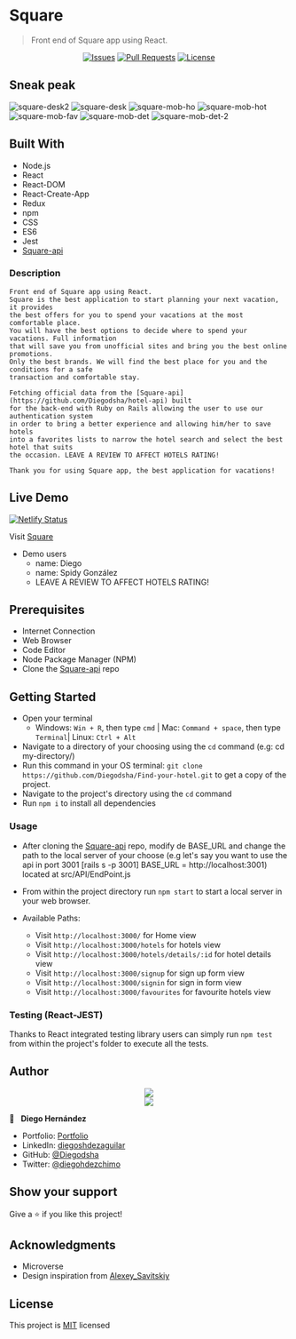 # Square

>Front end of Square app using React.

<p align="center">
  <a href="https://github.com/Diegodsha/Find-your-hotel/issues">
  <img src="https://img.shields.io/github/issues-raw/Diegodsha/Find-your-hotel?style=for-the-badge"
       alt="Issues"></a>
   <a href="https://github.com/Diegodsha/Find-your-hotel/pulls">
  <img src="https://img.shields.io/github/issues-pr/Diegodsha/Find-your-hotel?style=for-the-badge"
       alt="Pull Requests"></a>
   <a href="https://github.com/Diegodsha/Find-your-hotel/blob/develop/LICENSE">
  <img src="https://img.shields.io/github/license/Diegodsha/Find-your-hotel?style=for-the-badge"
       alt="License"></a>
</p>

## Sneak peak

![square-desk2](https://user-images.githubusercontent.com/70416006/129119962-3d66b614-b1cd-4521-842a-a0ea95612bfd.png)
![square-desk](https://user-images.githubusercontent.com/70416006/129119963-1881a777-b04b-4246-b4dc-36d3a1b3d649.png)
![square-mob-ho](https://user-images.githubusercontent.com/70416006/129119953-2990d6e6-f4e8-408e-a8c4-99756595867d.png)
![square-mob-hot](https://user-images.githubusercontent.com/70416006/129119961-1452caaa-38ac-4359-8ac7-3fa419af4fee.png)
![square-mob-fav](https://user-images.githubusercontent.com/70416006/129119956-b3109bd3-c2ba-4dde-9691-7287522acd1b.png)
![square-mob-det](https://user-images.githubusercontent.com/70416006/129119960-1a4f35c4-4579-4a05-a105-1b7fd384c4e2.png)
![square-mob-det-2](https://user-images.githubusercontent.com/70416006/129119959-0bb5ad8d-d839-4616-8d08-66be99039878.png)


## Built With

- Node.js
- React
- React-DOM
- React-Create-App
- Redux
- npm
- CSS
- ES6
- Jest
- [Square-api](https://github.com/Diegodsha/hotel-api)

### Description

    Front end of Square app using React.
    Square is the best application to start planning your next vacation, it provides
    the best offers for you to spend your vacations at the most comfortable place.
    You will have the best options to decide where to spend your vacations. Full information
    that will save you from unofficial sites and bring you the best online promotions.
    Only the best brands. We will find the best place for you and the conditions for a safe
    transaction and comfortable stay.
    
    Fetching official data from the [Square-api](https://github.com/Diegodsha/hotel-api) built
    for the back-end with Ruby on Rails allowing the user to use our authentication system
    in order to bring a better experience and allowing him/her to save hotels
    into a favorites lists to narrow the hotel search and select the best hotel that suits
    the occasion. LEAVE A REVIEW TO AFFECT HOTELS RATING!

    Thank you for using Square app, the best application for vacations!

## Live Demo
[![Netlify Status](https://api.netlify.com/api/v1/badges/f9097c04-4cfd-488b-8c67-0fd588580f41/deploy-status)](https://app.netlify.com/sites/square-app/deploys)

Visit [Square](https://square-app.netlify.app/)

- Demo users
  - name: Diego
  - name: Spidy González
  - LEAVE A REVIEW TO AFFECT HOTELS RATING!

## Prerequisites

  - Internet Connection
  - Web Browser
  - Code Editor 
  - Node Package Manager (NPM)
  - Clone the [Square-api](https://github.com/Diegodsha/hotel-api) repo
## Getting Started

- Open your terminal 
  - Windows: `Win + R`, then type `cmd` | Mac: `Command + space`, then type `Terminal`| Linux: `Ctrl + Alt`
- Navigate to a directory of your choosing using the `cd` command (e.g: cd my-directory/)
- Run this command in your OS terminal: `git clone https://github.com/Diegodsha/Find-your-hotel.git` to get a copy of the project.
- Navigate to the project's directory using the `cd` command
- Run `npm i` to install all dependencies

### Usage

- After cloning the [Square-api](https://github.com/Diegodsha/hotel-api) repo, modify de BASE_URL and change the path to the local server of your choose (e.g let's say you want to use the api in port 3001 [rails s -p 3001] BASE_URL = http://localhost:3001) located at src/API/EndPoint.js

- From within the project directory run `npm start` to start a local server in your web browser.
- Available Paths:
  - Visit `http://localhost:3000/` for Home view
  - Visit `http://localhost:3000/hotels` for hotels view
  - Visit `http://localhost:3000/hotels/details/:id` for hotel details view
  - Visit `http://localhost:3000/signup` for sign up form view
  - Visit `http://localhost:3000/signin` for sign in form view
  - Visit `http://localhost:3000/favourites` for favourite hotels view


### Testing (React-JEST)

Thanks to React integrated testing library users can simply run `npm test` from within the project's folder to execute all the tests.


## Author
<div align="center">
<img src="https://user-images.githubusercontent.com/70416006/121233844-aff9e800-c858-11eb-99e4-d36b833d3fa9.png">
</div>
<div align="center">
<img src="https://user-images.githubusercontent.com/70416006/121235243-42e75200-c85a-11eb-967d-ea05dd5efe1f.png">
</div>

👤 &nbsp; **Diego Hernández**
- Portfolio: [Portfolio](https://dshagui.com/)
- LinkedIn: [diegoshdezaguilar](https://www.linkedin.com/in/diegoshdezaguilar/)
- GitHub: [@Diegodsha](https://github.com/Diegodsha)
- Twitter: [@diegohdezchimo](https://twitter.com/diegohdezchimo)

## Show your support

Give a ⭐️ if you like this project!

## Acknowledgments

- Microverse
- Design inspiration from [Alexey_Savitskiy](https://www.behance.net/gallery/37706679/Circle-(Landing-page-Dashboard-Mobile-App))


## License

This project is [MIT](https://github.com/Diegodsha/Find-your-hotel/blob/develop/LICENSE) licensed

